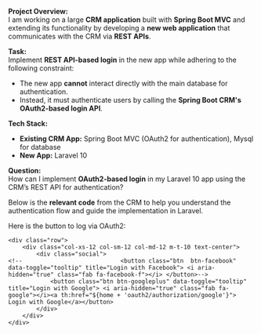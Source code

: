 **Project Overview:**  
I am working on a large **CRM application** built with **Spring Boot MVC** and extending its functionality by developing a **new web application** that communicates with the CRM via **REST APIs**.  

**Task:**  
Implement **REST API-based login** in the new app while adhering to the following constraint:  
- The new app **cannot** interact directly with the main database for authentication.  
- Instead, it must authenticate users by calling the **Spring Boot CRM's OAuth2-based login API**.  

**Tech Stack:**  
- **Existing CRM App:** Spring Boot MVC (OAuth2 for authentication), Mysql for database  
- **New App:** Laravel 10  

**Question:**  
How can I implement **OAuth2-based login** in my Laravel 10 app using the CRM’s REST API for authentication?  

Below is the **relevant code** from the CRM to help you understand the authentication flow and guide the implementation in Laravel.  

Here is the button to log via OAuth2:
```
<div class="row">
    <div class="col-xs-12 col-sm-12 col-md-12 m-t-10 text-center">
        <div class="social">
<!--                            <button class="btn  btn-facebook" data-toggle="tooltip" title="Login with Facebook"> <i aria-hidden="true" class="fab fa-facebook-f"></i> </button>-->
            <button class="btn btn-googleplus" data-toggle="tooltip" title="Login with Google"> <i aria-hidden="true" class="fab fa-google"></i><a th:href="${home + 'oauth2/authorization/google'}"> Login with Google</a></button>
        </div>
    </div>
</div>
```